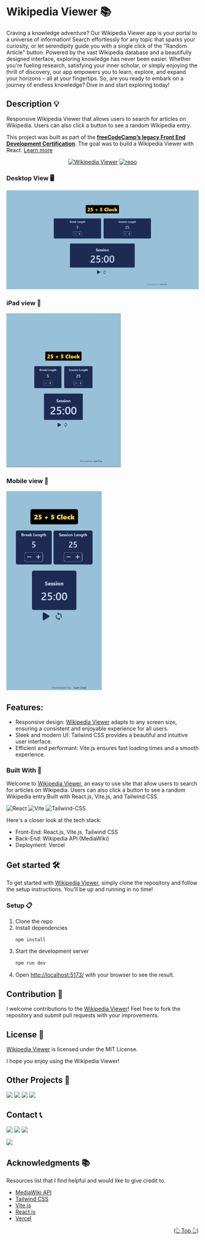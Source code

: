 <div id="top"></div>

# Wikipedia Viewer 📚

Craving a knowledge adventure? Our Wikipedia Viewer app is your portal to a universe of information! Search effortlessly for any topic that sparks your curiosity, or let serendipity guide you with a single click of the "Random Article" button. Powered by the vast Wikipedia database and a beautifully designed interface, exploring knowledge has never been easier. Whether you're fueling research, satisfying your inner scholar, or simply enjoying the thrill of discovery, our app empowers you to learn, explore, and expand your horizons – all at your fingertips. So, are you ready to embark on a journey of endless knowledge? Dive in and start exploring today!

## Description 💡

Responsive Wikipedia Viewer that allows users to search for articles on Wikipedia. Users can also click a button to see a random Wikipedia entry.

This project was built as part of the **[freeCodeCamp’s legacy Front End Development Certification]()**. The goal was to build a Wikipedia Viewer with React. [Learn more](https://www.freecodecamp.org/learn/coding-interview-prep/take-home-projects/build-a-wikipedia-viewer)

<div align="center">

[![Wikipedia Viewer](https://img.shields.io/badge/View%20Demo-000?style=for-the-badge&logo=Google-Chrome&logoColor=white)](https://wiki.jpdiaz.dev/)
[![repo](https://img.shields.io/badge/View%20Code-000?style=for-the-badge&logo=GitHub&logoColor=white)](https://pr.new/github.com/JuanPabloDiaz/wikipediaViewer)

</div>

### Desktop View 🖥️

<img src="./src/assets/images/desktop.png" width="" />

### iPad view 📱

<img src="./src/assets/images/ipad.png" width="300" />

### Mobile view 📱

<img src="./src/assets/images/phone.png" width="250" />

## Features:

- Responsive design: [Wikipedia Viewer](https://wiki.jpdiaz.dev) adapts to any screen size, ensuring a consistent and enjoyable experience for all users.
- Sleek and modern UI: Tailwind CSS provides a beautiful and intuitive user interface.
- Efficient and performant: Vite.js ensures fast loading times and a smooth experience.

### Built With 🔑

Welcome to [Wikipedia Viewer](https://wiki.jpdiaz.dev), an easy to use site that allow users to search for articles on Wikipedia. Users can also click a button to see a random Wikipedia entry.Built with React.js, Vite.js, and Tailwind CSS.

![React](https://img.shields.io/badge/React-61DAFB.svg?style=for-the-badge&logo=React&logoColor=black)
![Vite](https://img.shields.io/badge/Vite-646CFF.svg?style=for-the-badge&logo=Vite&logoColor=white)
![Tailwind-CSS](https://img.shields.io/badge/Tailwind%20CSS-06B6D4.svg?style=for-the-badge&logo=Tailwind-CSS&logoColor=white)

Here's a closer look at the tech stack:

- Front-End: React.js, Vite.js, Tailwind CSS
- Back-End: Wikipedia API (MediaWiki)
- Deployment: Vercel

## Get started 🛠️

To get started with [Wikipedia Viewer](https://wiki.jpdiaz.dev), simply clone the repository and follow the setup instructions. You'll be up and running in no time!

### Setup 📋

1. Clone the repo
2. Install dependencies
   ```sh
   npm install
   ```
3. Start the development server
   ```sh
   npm run dev
   ```
4. Open [http://localhost:5173/](http://localhost:5173/) with your browser to see the result.

## Contribution 🤝

I welcome contributions to the [Wikipedia Viewer](https://wiki.jpdiaz.dev)! Feel free to fork the repository and submit pull requests with your improvements.

## License 📜

[Wikipedia Viewer](https://wiki.jpdiaz.dev) is licensed under the MIT License.

I hope you enjoy using the Wikipedia Viewer!

<!-- OTHER PROJECTS -->

## Other Projects 🚀

![](https://img.shields.io/badge/Platzi_Repos-121f3d?style=for-the-badge&logo=Platzi&logoColor=98CA3F)
[![](https://img.shields.io/badge/2021-222?style=for-the-badge)](https://github.com/JuanPabloDiaz/platzi/tree/main/2021)
[![](https://img.shields.io/badge/2022-222?style=for-the-badge)](https://github.com/JuanPabloDiaz/platzi/tree/main/2022)
[![](https://img.shields.io/badge/2023-222?style=for-the-badge)](https://github.com/JuanPabloDiaz/platzi/tree/main/2023)

<!-- CONTACT -->

## Contact 📞

[![](https://img.shields.io/badge/@1diazdev-fff?style=for-the-badge&logo=linkedin&logoColor=0A66C2)](https://www.linkedin.com/in/1diazdev/)
[![](https://img.shields.io/badge/@1diazdev-fff?style=for-the-badge&logo=Twitter&logoColor=1DA1F2)](https://www.twitter.com/1diazdev)
[![](https://img.shields.io/badge/Gmail-fff?style=for-the-badge&logo=gmail&logoColor=EA4335)](mailto:juan.diaz93@hotmail.com)

[![](https://img.shields.io/badge/Platzi_Profile-121f3d?style=for-the-badge&logo=Platzi&logoColor=98CA3F)](https://platzi.com/p/DiazJuan/)

<!-- ACKNOWLEDGMENTS -->

## Acknowledgments 📚

Resources list that I find helpful and would like to give credit to.

- [MediaWiki API](https://www.mediawiki.org/wiki/API:Main_page)
- [Tailwind CSS](https://tailwindcss.com/)
- [Vite.js](https://vitejs.dev/)
- [React.js](https://reactjs.org/)
- [Vercel](https://vercel.com/)

<p align="right">(<a href="#top">👆 Top 👆</a>)</p>
